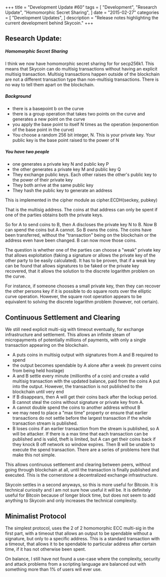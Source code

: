 +++
title = "Development Update #60"
tags = [
    "Development",
    "Research Update",
    "Homomorphic Secret Sharing",
]
date = "2015-02-27"
categories = [
    "Development Updates",
]
description = "Release notes highlighting the current development behind Skycoin."
+++
## Research Update:


##### Homomorphic Secret Sharing

I think we now have homomorphic secret sharing for for secp256k1. This means that Skycoin can do multisig transactions without having an explicit multisig transaction. Multisig transactions happen outside of the blockchain are not a different transaction type than non-multisig transactions. There is no way to tell them apart on the blockchain.

##### Background
- there is a basepoint b on the curve
- there is a group operation that takes two points on the curve and generates a new point on the curve
- you apply the base point to itself N times as the operation (exponention of the base point in the curve)
- You choose a random 256 bit integer, N. This is your private key. Your public key is the base point raised to the power of N

##### You have two people
- one generates a private key N and public key P
- the other generates a private key M and public key Q
- They exchange public keys. Each other raises the other's public key to the power of their private key
- They both arrive at the same public key
- They hash the public key to generate an address

This is implemented in the cipher module as cipher.ECDH(seckey, pubkey)

That is the multisig address. The coins at that address can only be spent if one of the parties obtains both the private keys.

So for A to send coins to B, then A discloses the private key N to B. Now B can spend the coins but A cannot. So B owns the coins. The coins have been transferred, without the "transaction" being on the blockchain or the address even have been changed. B can now move those coins.

The question is whether one of the parties can choose a "weak" private key that allows exploitation (faking a signature or allows the private key of the other party to be easily calculated). It has to be proven, that if a weak key can be found that allows signatures to be faked or the private key recovered, that it allows the solution to the discrete logarithm problem on the curve.

For instance, if someone chooses a small private key, then they can recover the other persons key if it is possible to do square roots over the elliptic curve operation. However, the square root operation appears to be equivalent to solving the discrete logarithm problem (however, not certain).

## Continuous Settlement and Clearing

We still need explicit multi-sig with timeout eventually, for exchange infrastructure and settlement. This allows an infinite steam of micropayments of potentially millions of payments, with only a single transaction appearing on the blockchain.
- A puts coins in multisig output with signatures from A and B required to spend
- the output becomes spendable by A alone after a week (to prevent coins from being held hostage)
- A and B settle every minute (millionths of a coin) and create a valid multisig transaction with the updated balance, paid from the coins A put into the output. However, the transaction is not published to the blockchain until very end
- If B disappears, then A will get their coins back after the lockup period. B cannot steal the coins without signature or private key from A.
- A cannot double spend the coins to another address without B
- we may need to place a "max time" property or ensure that earlier transactions do not settle before the largest transaction if the whole transaction stream is published.
- B loses coins if an earlier transaction from the stream is published, so A will be attacker. If there is a max time that each transaction can be published and is valid, theft is limited, but A can get their coins back if they knock B off network so window expires. Then B will be unable to execute the spend transaction. There are a series of problems here that make this not simple.

This allows continuous settlement and clearing between peers, without going through blockchain at all, until the transaction is finally published and executed. This is the cornerstone a decentralized exchange infrastructure.

Skycoin settles in a second anyways, so this is more useful for Bitcoin. It is technical curiosity and I am not sure how useful it will be. It is definitely useful for Bitcoin because of longer block time, but does not seem to add anything to Skycoin and only increases the technical complexity.

## Minimalist Protocol

The simplest protocol, uses the 2 of 2 homomorphic ECC multi-sig in the first part, with a timeout that allows an output to be spendable without a signature, but only to a specific address. This is a standard transaction with a timeout, that allows it to be spendable to particular address after certain time, if it has not otherwise been spent.

On balance, I still have not found a use-case where the complexity, security and attack problems from a scripting language are balanced out with something more than 1% of users will ever use.
